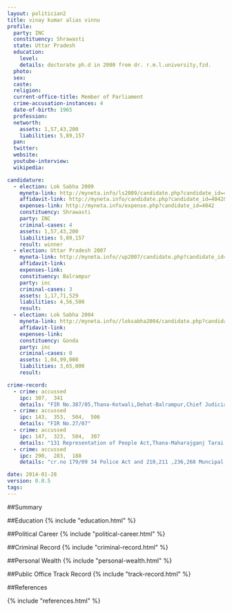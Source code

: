 ```yaml
---
layout: politician2
title: vinay kumar alias vinnu
profile: 
  party: INC
  constituency: Shrawasti
  state: Uttar Pradesh
  education: 
    level: 
    details: doctorate ph.d in 2000 from dr. r.m.l.university,fzd.
  photo: 
  sex: 
  caste: 
  religion: 
  current-office-title: Member of Parliament
  crime-accusation-instances: 4
  date-of-birth: 1965
  profession: 
  networth: 
    assets: 1,57,43,200
    liabilities: 5,89,157
  pan: 
  twitter: 
  website: 
  youtube-interview: 
  wikipedia: 

candidature: 
  - election: Lok Sabha 2009
    myneta-link: http://myneta.info/ls2009/candidate.php?candidate_id=4042
    affidavit-link: http://myneta.info/candidate.php?candidate_id=4042&scan=original
    expenses-link: http://myneta.info/expense.php?candidate_id=4042
    constituency: Shrawasti 
    party: INC
    criminal-cases: 4
    assets: 1,57,43,200
    liabilities: 5,89,157
    result: winner 
  - election: Uttar Pradesh 2007
    myneta-link: http://myneta.info//up2007/candidate.php?candidate_id=276
    affidavit-link: 
    expenses-link: 
    constituency: Balrampur 
    party: inc
    criminal-cases: 3
    assets: 1,17,71,529
    liabilities: 4,56,500
    result:  
  - election: Lok Sabha 2004
    myneta-link: http://myneta.info//loksabha2004/candidate.php?candidate_id=4349
    affidavit-link: 
    expenses-link: 
    constituency: Gonda 
    party: inc
    criminal-cases: 0
    assets: 1,04,99,000
    liabilities: 3,65,000
    result:  

crime-record: 
  - crime: accussed
    ipc: 307,  341
    details: "FIR No.387/05,Thana-Kotwali,Dehat-Balrampur,Chief Judicial Magistrate Balrampur,Date-09.01.07" 
  - crime: accussed
    ipc: 143,  353,  504,  506
    details: "FIR No.27/07" 
  - crime: accussed
    ipc: 147,  323,  504,  307
    details: "131 Representation of People Act,Thana-Maharajganj Tarai Janpad-Balrampur" 
  - crime: accussed
    ipc: 290,  283,  188
    details: "cr.no 179/09 34 Police Act and 210,211 ,236,268 Muncipal Act,FIR No.179/09,Thana Gilola ,Janpad Nagar and Thana Gilola Janpad Shrvasti,Case No.404/09 (1.)323,504,506,FIR No.9A/94,Thana Balrampur Dehat,S.T.No.42/02,Date-05.06.2003 (2)304, 34	 Case No.164/89,Date-12.01.1993 (3.)395	 FIR No.51/95,Thana Balrampur Dehat withdrawn (4)	147, 323, 504, 506	 FIR No.18/94,Thana Balrampur Dehat withdrawn 6.143, 225, 353, 224	 FIR No.294/96 Name has been Withdrawn" 

date: 2014-01-28
version: 0.0.5
tags: 
---
```

##Summary


##Education
{% include "education.html" %}


##Political Career
{% include "political-career.html" %}


##Criminal Record
{% include "criminal-record.html" %}


##Personal Wealth
{% include "personal-wealth.html" %}


##Public Office Track Record
{% include "track-record.html" %}


##References


{% include "references.html" %}